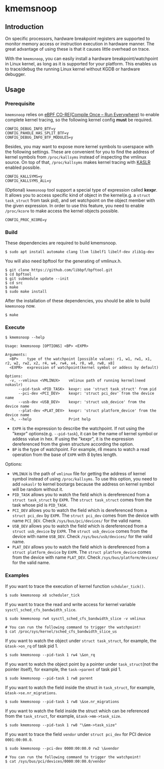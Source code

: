 # kmemsnoop

## Introduction

On specific processors, hardware breakpoint registers are supported to monitor
memory access or instruction execution in hardware manner. The great advantage
of using these is that it causes little overhead on trace.

With the `kmemsnoop`, you can easily install a hardware
breakpoint/watchpoint in Linux kernel, as long as it is supported for your
platform. This enables us to trace/debug the running Linux kernel without KGDB
or hardware debugger.

## Usage

### Prerequisite

`kmemsnoop` relies on
[eBPF CO-RE(Compile Once – Run Everywhere)](https://docs.kernel.org/bpf/libbpf/libbpf_overview.html#bpf-co-re-compile-once-run-everywhere)
to enable complete kernel tracing, so the following kernel config **must**
be required.

```
CONFIG_DEBUG_INFO_BTF=y
CONFIG_PAHOLE_HAS_SPLIT_BTF=y
CONFIG_DEBUG_INFO_BTF_MODULES=y
```

Besides, you may want to expose more kernel symbols to userspace with the
following settings. These are convenient for you to find the address of
kernel symbols from `/proc/kallsyms` instead of inspecting the vmlinux source.
On top of that, `/proc/kallsyms` makes kernel tracing with
[KASLR](https://en.wikipedia.org/wiki/Address_space_layout_randomization)
enabled possible.

```
CONFIG_KALLSYMS=y
CONFIG_KALLSYMS_ALL=y
```

(Optional) `kmemsnoop` tool support a special type of expression called
**kexpr**. It allows you to access specific kind of object in the kernel(e.g.
a `struct task_struct` from task pid), and set watchpoint on the object member
with the given expression. In order to use this feature, you need to enable
`/proc/kcore` to make access the kernel objects possible.

```
CONFIG_PROC_KCORE=y
```

### Build

These dependencies are required to build kmemsnoop.

```
$ sudo apt install automake clang llvm libelf1 libelf-dev zlib1g-dev
```

You will also need bpftool for the generating of vmlinux.h.

```
$ git clone https://github.com/libbpf/bpftool.git
$ cd bpftool
$ git submodule update --init
$ cd src
$ make
$ sudo make install
```

After the installation of these dependencies, you should be able to build
`kmemsnoop` now.

```
$ make
```

### Execute

```
$ kmemsnoop --help

Usage: kmemsnoop [OPTIONS] <BP> <EXPR>

Arguments:
  <BP>    type of the watchpoint [possible values: r1, w1, rw1, x1, r2, w2, rw2, x2, r4, w4, rw4, x4, r8, w8, rw8, x8]
  <EXPR>  expression of watchpoint(kernel symbol or addess by default)

Options:
  -v, --vmlinux <VMLINUX>    vmlinux path of running kernel(need nokaslr)
      --pid-task <PID_TASK>  kexpr: use 'struct task_struct' from pid
      --pci-dev <PCI_DEV>    kexpr: 'struct pci_dev' from the device name
      --usb-dev <USB_DEV>    kexpr: 'struct usb_device' from the device name
      --plat-dev <PLAT_DEV>  kexpr: 'struct platform_device' from the device name
  -h, --help                 Print help
```

* `EXPR` is the expression to describe the watchpoint. If not using the "kexpr"
options(e.g. `--pid-task`), it can be the name of kernel symbol or addess value
in hex. If using the "kexpr", it is the expression dereferenced from the
given structure according the option.
* `BP` is the type of watchpoint. For example, r8 means to watch a read
operation from the base of `EXPR` with 8 bytes length.

Options:
* `VMLINUX` is the path of `vmlinux` file for getting the address of kernel
symbol instead of using `/proc/kallsyms`. To use this option, you need to
add `nokaslr` to kernel bootargs because the address on kernel symbol will be
random without it.
* `PID_TASK` allows you to watch the field which is dereferenced from a
`struct task_struct` by `EXPR`. The `struct task_struct` comes from the task
whose pid is `PID_TASK`.
* `PCI_DEV` allows you to watch the field which is dereferenced from a
`struct pci_dev` by `EXPR`. The `struct pci_dev` comes from the device with
name `PCI_DEV`. Check `/sys/bus/pci/devices/` for the valid name.
* `USB_DEV` allows you to watch the field which is dereferenced from a
`struct usb_device` by `EXPR`. The `struct usb_device` comes from the device with
name `USB_DEV`. Check `/sys/bus/usb/devices/` for the valid name.
* `PLAT_DEV` allows you to watch the field which is dereferenced from a
`struct platform_device` by `EXPR`. The `struct platform_device` comes from the
device with name `PLAT_DEV`. Check `/sys/bus/platform/devices/` for the valid name.

### Examples

If you want to trace the execution of kernel function `schduler_tick()`.

```
$ sudo kmemsnoop x8 scheduler_tick
```

If you want to trace the read and write access for kernel variable
`sysctl_sched_cfs_bandwidth_slice`.

```
$ sudo kmemsnoop rw4 sysctl_sched_cfs_bandwidth_slice -v vmlinux

# You can run the following command to trigger the watchpoint!
$ cat /proc/sys/kernel/sched_cfs_bandwidth_slice_us
```

If you want to watch the object under `struct task_struct`, for example, the
`&task->on_rq` of task pid 1.

```
$ sudo kmemsnoop --pid-task 1 rw4 \&on_rq
```


If you want to watch the object point by a pointer under `task_struct`(not the
pointer itself), for example, the `task->parent` of task pid 1.

```
$ sudo kmemsnoop --pid-task 1 rw8 parent
```

If you want to watch the field inside the struct in `task_struct`, for example,
`&task->se.nr_migrations`.

```
$ sudo kmemsnoop --pid-task 1 rw8 \&se.nr_migrations
```

If you want to watch the field inside the struct which can be referenced from
the `task_struct`, for example, `&task->mm->task_size`.

```
$ sudo kmemsnoop --pid-task 1 rw8 "\&mm->task_size"
```

If you want to trace the field `vendor` under `struct pci_dev` for PCI device
`0001:00:00.0`.

```
$ sudo kmemsnoop --pci-dev 0000:00:00.0 rw2 \&vendor

# You can run the following command to trigger the watchpoint!
$ cat /sys/bus/pci/devices/0000:00:00.0/vendor
```
